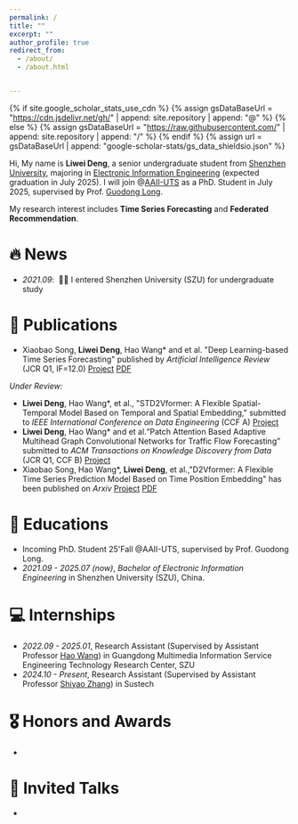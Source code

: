 ```yaml
---
permalink: /
title: ""
excerpt: ""
author_profile: true
redirect_from: 
  - /about/
  - /about.html


---
```


{% if site.google_scholar_stats_use_cdn %}
{% assign gsDataBaseUrl = "https://cdn.jsdelivr.net/gh/" | append: site.repository | append: "@" %}
{% else %}
{% assign gsDataBaseUrl = "https://raw.githubusercontent.com/" | append: site.repository | append: "/" %}
{% endif %}
{% assign url = gsDataBaseUrl | append: "google-scholar-stats/gs_data_shieldsio.json" %}

<span class='anchor' id='about-me'></span>

Hi, My name is **Liwei Deng**, a senior undergraduate student from [Shenzhen University](https://www.szu.edu.cn/), majoring in [Electronic Information Engineering](https://ceie.szu.edu.cn/) (expected graduation in July 2025). I will join @[AAII-UTS](https://www.uts.edu.au/research/australian-artificial-intelligence-institute) as a PhD. Student in July 2025, supervised by Prof. [Guodong Long](https://guodonglong.github.io/).

My research interest includes **Time Series Forecasting** and **Federated Recommendation**. 


# 🔥 News

- *2021.09*: &nbsp;🎉🎉 I entered Shenzhen University (SZU) for undergraduate study

# 📝 Publications 

- Xiaobao Song, **Liwei Deng**, Hao Wang* and et al. "Deep Learning-based Time Series Forecasting" published by *Artificial Intelligence Review* (JCR Q1, IF=12.0) [Project](https://github.com/TCCofWANG/Deep-Learning-based-Time-Series-Forecasting) [PDF](https://doi.org/10.1007/s10462-024-10989-8)

*Under Review:*

- **Liwei Deng**, Hao Wang*, et al., "STD2Vformer: A Flexible Spatial-Temporal Model Based on Temporal and Spatial  Embedding," submitted to *IEEE International Conference on Data Engineering* (CCF A) [Project](https://github.com/LiweiDengDavid/STD2Vformer) 
- **Liwei Deng**, Hao Wang* and et al.“Patch Attention Based Adaptive Multihead Graph Convolutional Networks for Traffic Flow Forecasting” submitted to *ACM Transactions on Knowledge Discovery from Data* (JCR Q1, CCF B) [Project](https://github.com/LiweiDengDavid/PA2MGCN)
- Xiaobao Song, Hao Wang*, **Liwei Deng**, et al.,"D2Vformer: A Flexible Time Series Prediction Model Based on Time Position Embedding" has been published on *Arxiv* [Project](https://github.com/TCCofWANG/D2Vformer) [PDF](https://doi.org/10.48550/arXiv.2409.11024)

# 📖 Educations

- Incoming PhD. Student 25'Fall @AAII-UTS,  supervised by Prof. Guodong Long.
- *2021.09 - 2025.07 (now)*, *Bachelor of Electronic Information Engineering* in Shenzhen University (SZU), China. 

# 💻 Internships

- *2022.09 - 2025.01*, Research Assistant (Supervised by Assistant Professor [Hao Wang](https://tccofwang.github.io/index.html)) in Guangdong Multimedia Information Service Engineering Technology Research Center, SZU
- *2024.10 - Present*, Research Assistant (Supervised by Assistant Professor [Shiyao Zhang](https://jasonzhangs001.github.io/shiyaozhang/)) in Sustech

# 🎖 Honors and Awards

- 

# 💬 Invited Talks

- 

